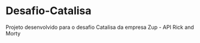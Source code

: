 # Desafio-Catalisa
Projeto desenvolvido para o desafio Catalisa da empresa Zup - API Rick and Morty
